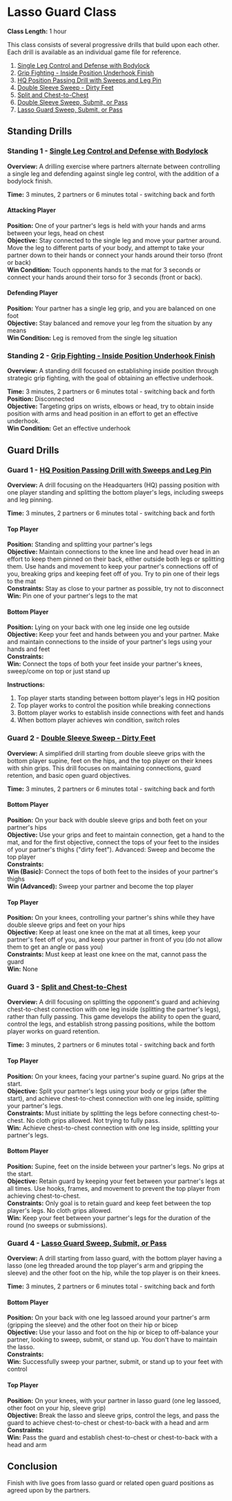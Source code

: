 # Lasso Guard Class
**Class Length:** 1 hour

This class consists of several progressive drills that build upon each other. Each drill is available as an individual game file for reference.

1. [Single Leg Control and Defense with Bodylock](https://mennlo.github.io/grappling-games/md-viewer.html?file=games/standing/single-leg-control-and-defense-add-bodylock.md)
2. [Grip Fighting - Inside Position Underhook Finish](https://mennlo.github.io/grappling-games/md-viewer.html?file=games/standing/grip-fighting-inside-position-underhook-finish.md)
3. [HQ Position Passing Drill with Sweeps and Leg Pin](https://mennlo.github.io/grappling-games/md-viewer.html?file=games/guard/supine/hq-position-passing-drill-with-sweeps-and-leg-pin.md)
4. [Double Sleeve Sweep - Dirty Feet](https://mennlo.github.io/grappling-games/md-viewer.html?file=games/guard/supine/double-sleeve-sweep-dirty-feet.md)
5. [Split and Chest-to-Chest](https://mennlo.github.io/grappling-games/md-viewer.html?file=games/guard/supine/split-and-chest-to-chest.md)
6. [Double Sleeve Sweep, Submit, or Pass](https://mennlo.github.io/grappling-games/md-viewer.html?file=games/guard/supine/double-sleeve-sweep-submit-or-pass.md)
7. [Lasso Guard Sweep, Submit, or Pass](https://mennlo.github.io/grappling-games/md-viewer.html?file=games/guard/supine/lasso-guard-sweep-submit-or-pass.md)

## Standing Drills

### Standing 1 - [Single Leg Control and Defense with Bodylock](https://mennlo.github.io/grappling-games/md-viewer.html?file=games/standing/single-leg-control-and-defense-add-bodylock.md)

**Overview:** A drilling exercise where partners alternate between controlling a single leg and defending against single leg control, with the addition of a bodylock finish.

**Time:** 3 minutes, 2 partners or 6 minutes total - switching back and forth

#### Attacking Player
**Position:** One of your partner's legs is held with your hands and arms between your legs, head on chest  
**Objective:** Stay connected to the single leg and move your partner around. Move the leg to different parts of your body, and attempt to take your partner down to their hands or connect your hands around their torso (front or back)  
**Win Condition:** Touch opponents hands to the mat for 3 seconds or connect your hands around their torso for 3 seconds (front or back).

#### Defending Player
**Position:** Your partner has a single leg grip, and you are balanced on one foot  
**Objective:** Stay balanced and remove your leg from the situation by any means  
**Win Condition:** Leg is removed from the single leg situation

### Standing 2 - [Grip Fighting - Inside Position Underhook Finish](https://mennlo.github.io/grappling-games/md-viewer.html?file=games/standing/grip-fighting-inside-position-underhook-finish.md)

**Overview:** A standing drill focused on establishing inside position through strategic grip fighting, with the goal of obtaining an effective underhook.

**Time:** 3 minutes, 2 partners or 6 minutes total - switching back and forth  
**Position:** Disconnected  
**Objective:** Targeting grips on wrists, elbows or head, try to obtain inside position with arms and head position in an effort to get an effective underhook.  
**Win Condition:** Get an effective underhook

## Guard Drills

### Guard 1 - [HQ Position Passing Drill with Sweeps and Leg Pin](https://mennlo.github.io/grappling-games/md-viewer.html?file=games/guard/supine/hq-position-passing-drill-with-sweeps-and-leg-pin.md)

**Overview:** A drill focusing on the Headquarters (HQ) passing position with one player standing and splitting the bottom player's legs, including sweeps and leg pinning.

**Time:** 3 minutes, 2 partners or 6 minutes total - switching back and forth

#### Top Player
**Position:** Standing and splitting your partner's legs  
**Objective:** Maintain connections to the knee line and head over head in an effort to keep them pinned on their back, either outside both legs or splitting them. Use hands and movement to keep your partner's connections off of you, breaking grips and keeping feet off of you. Try to pin one of their legs to the mat  
**Constraints:** Stay as close to your partner as possible, try not to disconnect  
**Win:** Pin one of your partner's legs to the mat

#### Bottom Player
**Position:** Lying on your back with one leg inside one leg outside  
**Objective:** Keep your feet and hands between you and your partner. Make and maintain connections to the inside of your partner's legs using your hands and feet  
**Constraints:**   
**Win:** Connect the tops of both your feet inside your partner's knees, sweep/come on top or just stand up

**Instructions:**
1. Top player starts standing between bottom player's legs in HQ position
2. Top player works to control the position while breaking connections
3. Bottom player works to establish inside connections with feet and hands
4. When bottom player achieves win condition, switch roles

### Guard 2 - [Double Sleeve Sweep - Dirty Feet](https://mennlo.github.io/grappling-games/md-viewer.html?file=games/guard/supine/double-sleeve-sweep-dirty-feet.md)

**Overview:** A simplified drill starting from double sleeve grips with the bottom player supine, feet on the hips, and the top player on their knees with shin grips. This drill focuses on maintaining connections, guard retention, and basic open guard objectives.

**Time:** 3 minutes, 2 partners or 6 minutes total - switching back and forth

#### Bottom Player
**Position:** On your back with double sleeve grips and both feet on your partner's hips  
**Objective:** Use your grips and feet to maintain connection, get a hand to the mat, and for the first objective, connect the tops of your feet to the insides of your partner's thighs ("dirty feet"). Advanced: Sweep and become the top player  
**Constraints:**  
**Win (Basic):** Connect the tops of both feet to the insides of your partner's thighs  
**Win (Advanced):** Sweep your partner and become the top player

#### Top Player
**Position:** On your knees, controlling your partner's shins while they have double sleeve grips and feet on your hips  
**Objective:** Keep at least one knee on the mat at all times, keep your partner's feet off of you, and keep your partner in front of you (do not allow them to get an angle or pass you)  
**Constraints:** Must keep at least one knee on the mat, cannot pass the guard  
**Win:** None

### Guard 3 - [Split and Chest-to-Chest](https://mennlo.github.io/grappling-games/md-viewer.html?file=games/guard/supine/split-and-chest-to-chest.md)

**Overview:** A drill focusing on splitting the opponent's guard and achieving chest-to-chest connection with one leg inside (splitting the partner's legs), rather than fully passing. This game develops the ability to open the guard, control the legs, and establish strong passing positions, while the bottom player works on guard retention.

**Time:** 3 minutes, 2 partners or 6 minutes total - switching back and forth

#### Top Player
**Position:** On your knees, facing your partner's supine guard. No grips at the start.  
**Objective:** Split your partner's legs using your body or grips (after the start), and achieve chest-to-chest connection with one leg inside, splitting your partner's legs.  
**Constraints:** Must initiate by splitting the legs before connecting chest-to-chest. No cloth grips allowed. Not trying to fully pass.  
**Win:** Achieve chest-to-chest connection with one leg inside, splitting your partner's legs.  

#### Bottom Player
**Position:** Supine, feet on the inside between your partner's legs. No grips at the start.  
**Objective:** Retain guard by keeping your feet between your partner's legs at all times. Use hooks, frames, and movement to prevent the top player from achieving chest-to-chest.  
**Constraints:** Only goal is to retain guard and keep feet between the top player's legs. No cloth grips allowed.  
**Win:** Keep your feet between your partner's legs for the duration of the round (no sweeps or submissions).

### Guard 4 - [Lasso Guard Sweep, Submit, or Pass](https://mennlo.github.io/grappling-games/md-viewer.html?file=games/guard/supine/lasso-guard-sweep-submit-or-pass.md)

**Overview:** A drill starting from lasso guard, with the bottom player having a lasso (one leg threaded around the top player's arm and gripping the sleeve) and the other foot on the hip, while the top player is on their knees.

**Time:** 3 minutes, 2 partners or 6 minutes total - switching back and forth

#### Bottom Player
**Position:** On your back with one leg lassoed around your partner's arm (gripping the sleeve) and the other foot on their hip or bicep  
**Objective:** Use your lasso and foot on the hip or bicep to off-balance your partner, looking to sweep, submit, or stand up. You don't have to maintain the lasso.  
**Constraints:**   
**Win:** Successfully sweep your partner, submit, or stand up to your feet with control  

#### Top Player
**Position:** On your knees, with your partner in lasso guard (one leg lassoed, other foot on your hip, sleeve grip)  
**Objective:** Break the lasso and sleeve grips, control the legs, and pass the guard to achieve chest-to-chest or chest-to-back with a head and arm  
**Constraints:**   
**Win:** Pass the guard and establish chest-to-chest or chest-to-back with a head and arm

## Conclusion

Finish with live goes from lasso guard or related open guard positions as agreed upon by the partners.
